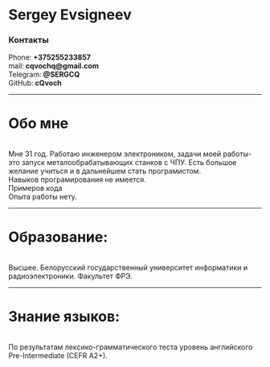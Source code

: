 <h1 id="Sergey Evsigneev">Sergey Evsigneev</h1>
  <h3 id="contact">Контакты</h3>
 <p>Phone:<b> +375255233857</b>
 <br>mail:<b> cqvochq@gmail.com</b>
 <br>Telegram:<b> @SERGCQ</b>
 <br>GitHub:<b> cQvoch</b>
 <hr>
<h1 id='Me'>Обо мне</h1>
 <br>Мне 31 год. Работаю инженером электроником, задачи моей работы-это запуск металообрабатывающих станков с ЧПУ. Есть большое желание учиться и в дальнейшем стать програмистом.
 <br>Навыков програмирования не имеется.
 <br>Примеров кода
 <br>Опыта работы нету.
 <hr>
 <h1>Образование: </h1>
 <br>  Высшее. Белорусский государственный университет информатики и радиоэлектроники. Факультет ФРЭ.
  <hr>
  <h1>Знание языков:</h1>
 <br>По результатам лексико-грамматического теста уровень английского Pre-Intermediate (CEFR A2+).
 <br>
 </p>

